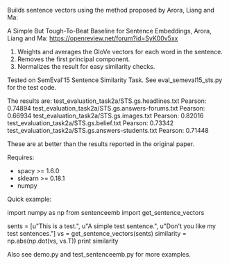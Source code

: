 Builds sentence vectors using the method proposed by Arora, Liang and Ma:

A Simple But Tough-To-Beat Baseline for Sentence Embeddings, Arora, Liang and Ma:
https://openreview.net/forum?id=SyK00v5xx

1. Weights and averages the GloVe vectors for each word in the sentence.
2. Removes the first principal component.
3. Normalizes the result for easy similarity checks.

Tested on SemEval'15 Sentence Similarity Task. See eval_semeval15_sts.py for
the test code.

The results are:
    test_evaluation_task2a/STS.gs.headlines.txt Pearson: 0.74894
    test_evaluation_task2a/STS.gs.answers-forums.txt Pearson: 0.66934
    test_evaluation_task2a/STS.gs.images.txt Pearson: 0.82016
    test_evaluation_task2a/STS.gs.belief.txt Pearson: 0.73342
    test_evaluation_task2a/STS.gs.answers-students.txt Pearson: 0.71448

These are at better than the results reported in the original paper.


Requires:
- spacy >= 1.6.0
- sklearn >= 0.18.1
- numpy

Quick example:

import numpy as np
from sentenceemb import get_sentence_vectors

sents = [u"This is a test.", u"A simple test sentence.", u"Don't you like my test sentences."]
vs = get_sentence_vectors(sents)
similarity = np.abs(np.dot(vs, vs.T))
print similarity

Also see demo.py and test_sentenceemb.py for more examples.
